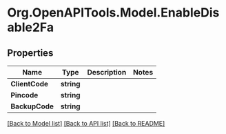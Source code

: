# Org.OpenAPITools.Model.EnableDisable2Fa
## Properties

Name | Type | Description | Notes
------------ | ------------- | ------------- | -------------
**ClientCode** | **string** |  | 
**Pincode** | **string** |  | 
**BackupCode** | **string** |  | 

[[Back to Model list]](../README.md#documentation-for-models) [[Back to API list]](../README.md#documentation-for-api-endpoints) [[Back to README]](../README.md)

